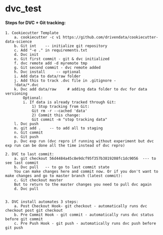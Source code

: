 dvc_test
==============================

#### Steps for DVC + Git tracking:
    1. Cookiecutter Template
        a. cookiecutter -c v1 https://github.com/drivendata/cookiecutter-data-science
        b. Git int    -- initialize git repository
        c. Add "-e ." in requirements.txt
        d. Dvc init
        e. Git first commit - git & dvc initialized
        f. dvc remote add -d myremote tmp
        g. Git second commit - dvc remote added
        h. Dvc install     -- optional
        i. Add data to data/raw folder
        j. Add this to track .dvc file in .gitignore - 
        !data/*.dvc
        k. Dvc add data/raw     # adding data folder to dvc for data versioning
            Optional:
            i. If data is already tracked through Git:
                1) Stop tracking from Git:
                Git rm -r --cached 'data'
                2) Commit this change:
                Git commit -m "stop tracking data"
        l. Dvc push
        m. git add .    -- to add all to staging
        n. Git commit
        o. Git push
        p. Dvc exp run (dvc repro if running without experiment but dvc exp run can be done all the time instead of dvc repro)

    2. DVC to last commit:
        a. git checkout 56d4484a45c8e9dcf95f357b3819208fc1dc9056  --- to see last commit
        b. Dvc pull   -- to go to last commit state
        You can make changes here and commit now. Or if you don't want to make changes and go to master branch (latest commit):
        c. Git checkout master
        But to return to the master changes you need to pull dvc again
        d. Dvc pull
    
    
    3. DVC install automates 3 steps:
        a. Post Checkout Hook- git checkout - automatically runs dvc checkout post git checkout
        b. Pre Commit Hook - git commit - automatically runs dvc status before git commit
        c. Pre Push Hook - git push - automatically runs dvc push before git push